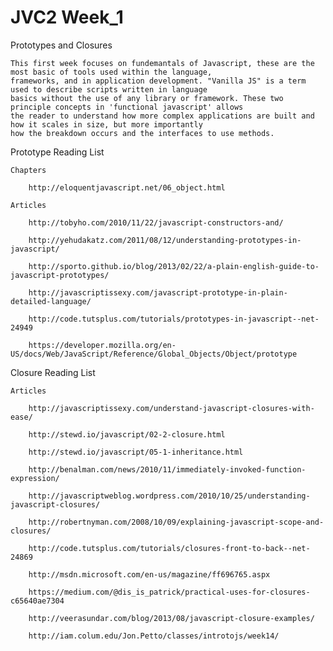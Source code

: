 JVC2 Week_1
====

Prototypes and Closures

	This first week focuses on fundemantals of Javascript, these are the most basic of tools used within the language,
	frameworks, and in application development. "Vanilla JS" is a term used to describe scripts written in language
	basics without the use of any library or framework. These two principle concepts in 'functional javascript' allows
	the reader to understand how more complex applications are built and how it scales in size, but more importantly
	how the breakdown occurs and the interfaces to use methods.


Prototype Reading List

	Chapters

		http://eloquentjavascript.net/06_object.html

	Articles

		http://tobyho.com/2010/11/22/javascript-constructors-and/

		http://yehudakatz.com/2011/08/12/understanding-prototypes-in-javascript/

		http://sporto.github.io/blog/2013/02/22/a-plain-english-guide-to-javascript-prototypes/

		http://javascriptissexy.com/javascript-prototype-in-plain-detailed-language/

		http://code.tutsplus.com/tutorials/prototypes-in-javascript--net-24949

		https://developer.mozilla.org/en-US/docs/Web/JavaScript/Reference/Global_Objects/Object/prototype


Closure Reading List

	Articles

		http://javascriptissexy.com/understand-javascript-closures-with-ease/

		http://stewd.io/javascript/02-2-closure.html

		http://stewd.io/javascript/05-1-inheritance.html

		http://benalman.com/news/2010/11/immediately-invoked-function-expression/

		http://javascriptweblog.wordpress.com/2010/10/25/understanding-javascript-closures/

		http://robertnyman.com/2008/10/09/explaining-javascript-scope-and-closures/

		http://code.tutsplus.com/tutorials/closures-front-to-back--net-24869

		http://msdn.microsoft.com/en-us/magazine/ff696765.aspx

		https://medium.com/@dis_is_patrick/practical-uses-for-closures-c65640ae7304

		http://veerasundar.com/blog/2013/08/javascript-closure-examples/

		http://iam.colum.edu/Jon.Petto/classes/introtojs/week14/